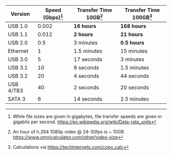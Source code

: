 | Version | Speed (Gbps)[^1] | Transfer Time 10GB[^2] | Transfer Time 100GB[^3] |
| ------- | ------------ | ------------------ | ------------------- |
| USB 1.0 | 0.002 | **16 hours** | **168 hours** |
| USB 1.1 | 0.012  | **2 hours** | **21 hours** |
| USB 2.0 | 0.5 | 3 minutes | **0.5 hours** |
| Ethernet | 1 | 1.5 minutes | 15 minutes |
| USB 3.0 | 5 | 17 seconds | 3 minutes |
| USB 3.1 | 10 | 8 seconds | 1.5 minutes |
| USB 3.2 | 20 | 4 seconds | 44 seconds |
| USB 4/TB3 | 40 | 2 seconds | 20 seconds |
| SATA 3 | 6 | 14 seconds | 2.5 minutes |

[^1]: While file sizes are given in gigabytes, file transfer speeds are given in gigabits per second. <https://en.wikipedia.org/wiki/Data-rate_units>
[^2]: An hour of h.264 1080p video @ 24-30fps is ~ 10GB <https://www.omnicalculator.com/other/video-size>
[^3]: Calculations via <https://techinternets.com/copy_calc>
